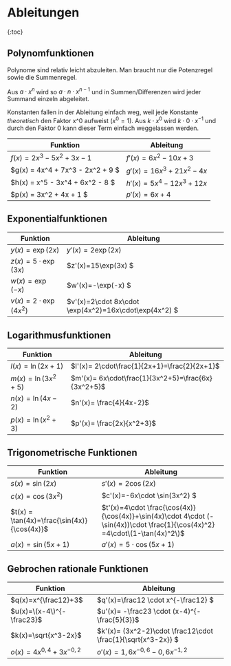 # Ableitungen  

{:toc}

## Polynomfunktionen

Polynome sind relativ leicht abzuleiten. Man braucht nur die Potenzregel sowie die Summenregel. 

Aus $a\cdot x^n$ wird so $a\cdot n\cdot x^{n-1}$ und in Summen/Differenzen wird jeder Summand einzeln abgeleitet. 

Konstanten fallen in der Ableitung einfach weg, weil jede Konstante *theoretisch* den Faktor x^0 aufweist ($x^0 = 1$). Aus $k\cdot x^0$ wird $k\cdot 0\cdot x^{-1}$ und durch den Faktor $0$ kann dieser Term einfach weggelassen werden.

|Funktion | Ableitung |
|-----| -----|
| $f(x) = 2x^3 - 5x^2 + 3x - 1$|      $f'(x)=6x^2-10x+3$|
| $g(x) = 4x^4 + 7x^3 - 2x^2 + 9  $|      $g'(x)=16x^3+21x^2-4x$|
|$h(x) = x^5 - 3x^4 + 6x^2 - 8 $|      $h'(x)=5x^4-12x^3+12x$|
| $p(x) = 3x^2 + 4x + 1     $|      $p'(x)=6x+4$|


## Exponentialfunktionen

|Funktion | Ableitung |
|-----|-----|
|$y(x) = \exp{(2x)}$ | $y'(x)=2\exp{(2x)}$|
|$z(x) = 5\cdot \exp{(3x)}$|$z'(x)=15\exp(3x) $|
|$w(x) = \exp{(-x)}$|$w'(x)=-\exp(-x) $|
|$v(x) = 2\cdot \exp{(4x^2)}$|$v'(x)=2\cdot 8x\cdot \exp(4x^2)=16x\cdot\exp(4x^2) $|

## Logarithmusfunktionen

|Funktion | Ableitung |
|-----|-----|
|$l(x) = \ln(2x + 1)$   |$l'(x)= 2\cdot\frac{1}{2x+1}=\frac{2}{2x+1}$|
|$m(x) = \ln(3x^2 + 5)$ |$m'(x)= 6x\cdot\frac{1}{3x^2+5}=\frac{6x}{3x^2+5}$|
|$n(x) = \ln(4x - 2)$   |$n'(x)= \frac{4}{4x-2}$|
|$p(x) = \ln(x^2 + 3)$  |$p'(x)= \frac{2x}{x^2+3}$|

## Trigonometrische Funktionen

|Funktion | Ableitung |
|-----| -----|
|$s(x) = \sin(2x)$   |$s'(x)= 2\cos(2x)$|
|$c(x) = \cos(3x^2)$ |$c'(x)=-6x\cdot \sin(3x^2) $|
|$t(x) = \tan(4x)=\frac{\sin(4x)}{\cos(4x)}$   |$t'(x)=4\cdot \frac{\cos(4x)}{\cos(4x)}+\sin(4x)\cdot 4\cdot (-\sin(4x))\cdot \frac{1}{\cos(4x)^2} =4\cdot\(1-\tan(4x)^2\)$|
|$a(x) = \sin(5x+1)$ |$a'(x)= 5\cdot \cos(5x+1)$|
  
## Gebrochen rationale Funktionen

|Funktion | Ableitung |
|-----| -----|
|$q(x)=x^{\frac12}+3$ |$q'(x)=\frac12 \cdot x^{-\frac12} $|
|$u(x)=\(x-4\)^{-\frac23}$ |$u'(x)= -\frac23 \cdot (x-4)^{-\frac{5}{3}}$|
|$k(x)=\sqrt{x^3-2x}$ |$k'(x)= \(3x^2-2\)\cdot \frac12\cdot \frac{1}{\sqrt{x^3-2x}} $|
|$o(x)=4x^{0,4}+3x^{-0,2}$|$o'(x)= 1,6x^{-0,6} -0,6x^{-1,2}$|
